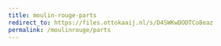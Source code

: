 ```yaml
---
title: moulin-rouge-parts
redirect_to: https://files.ottokaaij.nl/s/D4SWKwDODTCo8eaz
permalink: /moulinrouge/parts
---
```

